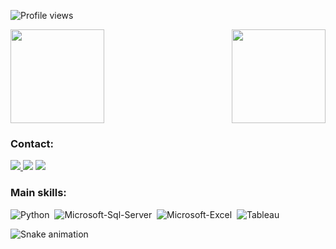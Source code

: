 <div>
  <p align="left"> <img src="https://komarev.com/ghpvc/?username=vvdsg&color=blue" alt="Profile views" /> </p>
</div>

<div>
  <img height="150em" src="https://github-readme-stats.vercel.app/api?username=vvdsg&show_icons=true&theme=blueberry&include_all_commits=true&count_private=true"/>
  <img align="right" height="150em" src="https://github-readme-stats.vercel.app/api/top-langs/?username=vvdsg&layout=compact&langs_count=16&theme=blueberry"/>
</div>

### Contact:

<div align="left"> 
<a href="https://instagram.com/vinidotco" target="_blank"><img src="https://img.shields.io/badge/-Instagram-%23E4405F?style=for-the-badge&logo=instagram&logoColor=white"</a>
<a href = "mailto:vvdsg@proton.me"> <img src="https://img.shields.io/badge/ProtonMail-8B89CC?style=for-the-badge&logo=protonmail&logoColor=white" target="_blank"></a>
<a href="https://www.linkedin.com/in/viniciusguedes-ptbr/" target="_blank"><img src="https://img.shields.io/badge/-LinkedIn-%230077B5?style=for-the-badge&logo=linkedin&logoColor=white"  target="_blank"></a> 
 
 ### Main skills:
 
![Python](https://img.shields.io/badge/Python-3776AB?style=for-the-badge&logo=python&logoColor=white)&nbsp;
![Microsoft-Sql-Server](https://img.shields.io/badge/Microsoft_SQL_Server-CC2927?style=for-the-badge&logo=microsoft-sql-server&logoColor=white)&nbsp;
![Microsoft-Excel](https://img.shields.io/badge/Microsoft_Excel-217346?style=for-the-badge&logo=microsoft-excel&logoColor=white)&nbsp;
![Tableau](https://img.shields.io/badge/Tableau-E97627?style=for-the-badge&logo=Tableau&logoColor=white)&nbsp;


  ![Snake animation](https://github.com/vvdsg/vvdsg/blob/output/github-contribution-grid-snake.svg)
